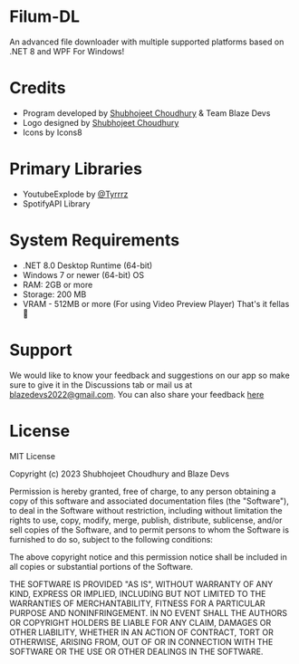 # Filum-DL
An advanced file downloader with multiple supported platforms based on .NET 8 and WPF For Windows!

# Credits
- Program developed by [Shubhojeet Choudhury](https://blazedevs.tech/aboutme.html) & Team Blaze Devs
- Logo designed by [Shubhojeet Choudhury](https://blazedevs.tech/aboutme.html)
- Icons by Icons8
  
# Primary Libraries
- YoutubeExplode by [@Tyrrrz](https://github.com/Tyrrrz)
- SpotifyAPI Library
  
# System Requirements
- .NET 8.0 Desktop Runtime (64-bit)
- Windows 7 or newer (64-bit) OS
- RAM: 2GB or more
- Storage: 200 MB
- VRAM - 512MB or more (For using Video Preview Player)
  That's it fellas 💯
  
# Support
We would like to know your feedback and suggestions on our app so make sure to give it in the Discussions tab or mail us at [blazedevs2022@gmail.com](mailto:blazedevs2022@gmail.com).
You can also share your feedback [here](https://blazedevs.tech/Contact.aspx)

# License
MIT License

Copyright (c) 2023 Shubhojeet Choudhury and Blaze Devs

Permission is hereby granted, free of charge, to any person obtaining a copy
of this software and associated documentation files (the "Software"), to deal
in the Software without restriction, including without limitation the rights
to use, copy, modify, merge, publish, distribute, sublicense, and/or sell
copies of the Software, and to permit persons to whom the Software is
furnished to do so, subject to the following conditions:

The above copyright notice and this permission notice shall be included in all
copies or substantial portions of the Software.

THE SOFTWARE IS PROVIDED "AS IS", WITHOUT WARRANTY OF ANY KIND, EXPRESS OR
IMPLIED, INCLUDING BUT NOT LIMITED TO THE WARRANTIES OF MERCHANTABILITY,
FITNESS FOR A PARTICULAR PURPOSE AND NONINFRINGEMENT. IN NO EVENT SHALL THE
AUTHORS OR COPYRIGHT HOLDERS BE LIABLE FOR ANY CLAIM, DAMAGES OR OTHER
LIABILITY, WHETHER IN AN ACTION OF CONTRACT, TORT OR OTHERWISE, ARISING FROM,
OUT OF OR IN CONNECTION WITH THE SOFTWARE OR THE USE OR OTHER DEALINGS IN THE
SOFTWARE.
